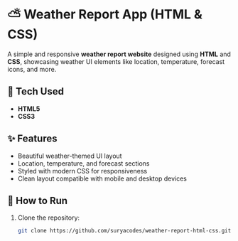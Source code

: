 # ⛅ Weather Report App (HTML & CSS)

A simple and responsive **weather report website** designed using **HTML** and **CSS**, showcasing weather UI elements like location, temperature, forecast icons, and more.

## 🔧 Tech Used

- **HTML5**  
- **CSS3**

## ✨ Features

- Beautiful weather-themed UI layout  
- Location, temperature, and forecast sections  
- Styled with modern CSS for responsiveness  
- Clean layout compatible with mobile and desktop devices

## 📂 How to Run

1. Clone the repository:
   ```bash
   git clone https://github.com/suryacodes/weather-report-html-css.git
